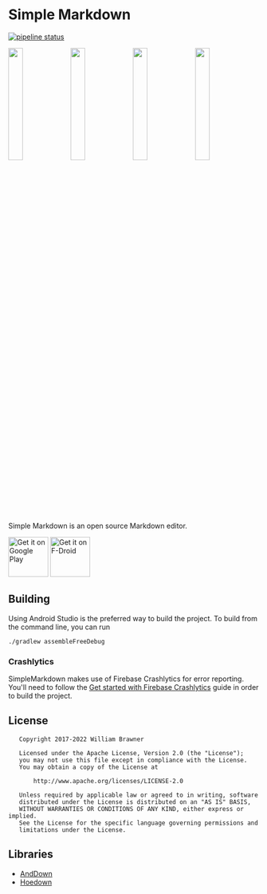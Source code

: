 # Simple Markdown

[![pipeline status](https://git.wbrawner.com/wbrawner/SimpleMarkdown/badges/workflows/pull_request.yml/badge.svg)](https://git.wbrawner.com/wbrawner/SimpleMarkdown/actions?workflow=pull_request.yml)

<p>
<img alt="" src="./fastlane/metadata/android/en-US/images/phoneScreenshots/1.png" style="width: 24%" />
<img alt="" src="./fastlane/metadata/android/en-US/images/phoneScreenshots/2.png" style="width: 24%" />
<img alt="" src="./fastlane/metadata/android/en-US/images/phoneScreenshots/3.png" style="width: 24%" />
<img alt="" src="./fastlane/metadata/android/en-US/images/phoneScreenshots/4.png" style="width: 24%" />
</p>

Simple Markdown is an open source Markdown editor.

<a href='https://play.google.com/store/apps/details?id=com.wbrawner.simplemarkdown&pcampaignid=pcampaignidMKT-Other-global-all-co-prtnr-py-PartBadge-Mar2515-1'><img alt='Get it on Google Play' src='https://play.google.com/intl/en_us/badges/static/images/badges/en_badge_web_generic.png' height="80"/></a>
[<img src="https://fdroid.gitlab.io/artwork/badge/get-it-on.png"
     alt="Get it on F-Droid"
     height="80">](https://f-droid.org/packages/com.wbrawner.simplemarkdown.free/)

## Building

Using Android Studio is the preferred way to build the project. To build from the command line, you can run

    ./gradlew assembleFreeDebug

### Crashlytics

SimpleMarkdown makes use of Firebase Crashlytics for error reporting. You'll need to follow the 
[Get started with Firebase Crashlytics](https://firebase.google.com/docs/crashlytics/get-started?platform=android) guide in order to build the project.

## License

```
   Copyright 2017-2022 William Brawner

   Licensed under the Apache License, Version 2.0 (the "License");
   you may not use this file except in compliance with the License.
   You may obtain a copy of the License at

       http://www.apache.org/licenses/LICENSE-2.0

   Unless required by applicable law or agreed to in writing, software
   distributed under the License is distributed on an "AS IS" BASIS,
   WITHOUT WARRANTIES OR CONDITIONS OF ANY KIND, either express or implied.
   See the License for the specific language governing permissions and
   limitations under the License.
```

## Libraries

- [AndDown](https://github.com/commonsguy/cwac-anddown)
- [Hoedown](https://github.com/hoedown/hoedown)
